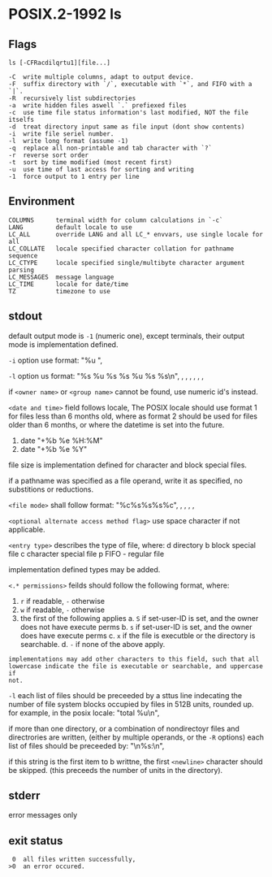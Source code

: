 
# POSIX.2-1992 ls

## Flags

    ls [-CFRacdilqrtu1][file...]
    
    -C  write multiple columns, adapt to output device.
    -F  suffix directory with `/`, executable with `*`, and FIFO with a `|`.
    -R  recursively list subdirectories
    -a  write hidden files aswell `.` prefiexed files
    -c  use time file status information's last modified, NOT the file itselfs
    -d  treat directory input same as file input (dont show contents)
    -i  write file seriel number.
    -l  write long format (assume -1)
    -q  replace all non-printable and tab character with `?`
    -r  reverse sort order
    -t  sort by time modified (most recent first)
    -u  use time of last access for sorting and writing
    -1  force output to 1 entry per line

## Environment

    COLUMNS      terminal width for column calculations in `-c`
    LANG         default locale to use
    LC_ALL       override LANG and all LC_* envvars, use single locale for all
    LC_COLLATE   locale specified character collation for pathname sequence
    LC_CTYPE     locale specified single/multibyte character argument parsing
    LC_MESSAGES  message language 
    LC_TIME      locale for date/time
    TZ           timezone to use

## stdout 

default output mode is `-1` (numeric one), except terminals, their output mode 
is implementation defined.

`-i` option use format:
    "%u ", <file serial number>

`-l` option us format:
    "%s %u %s %s %u %s %s\n", <file mode>, <number of links>,
    <owner name>, <group name>, <number of bytes in the file>,
    <date and time>, <path name>

if `<owner name>` or `<group name>` cannot be found, use numeric id's instead.

`<date and time>` field follows locale, 
The POSIX locale should use format 1 for files less than 6 months old,
where as format 2 should be used for files older than 6 months, or where the 
datetime is set into the future.

  1. date "+%b %e %H:%M"
  2. date "+%b %e  %Y"

file size is implementation defined for character and block special files.

if a pathname was specified as a file operand, write it as specified, no 
substitions or reductions.

`<file mode>` shall follow format:
    "%c%s%s%s%c", <entry type>, <owner permissions>,
    <group permissions>, <other permissions>, 
    <optional alternate access method flag>

`<optional alternate access method flag>` use space character if not applicable.

`<entry type>` describes the type of file, where:
    d  directory
    b  block special file
    c  character special file
    p  FIFO
    -  regular file

implementation defined types may be added.

`<.* permissions>` feilds should follow the following format, where:
  1. `r` if readable, `-` otherwise
  2. `w` if readable, `-` otherwise
  3. the first of the following applies
    a. `S` if set-user-ID is set, and the owner does not have execute perms
    b. `s` if set-user-ID is set, and the owner does have execute perms
    c. `x` if the file is executble or the directory is searchable.
    d. `-` if none of the above apply.
    
    implementations may add other characters to this field, such that all 
    lowercase indicate the file is executable or searchable, and uppercase if 
    not.

`-l` each list of files should be preceeded by a sttus line indecating the 
number of file system blocks occupied by files in 512B units, rounded up. 
for example, in the posix locale:
    "total %u\n", <number of units in the directory>

if more than one directory, or a combination of nondirectoyr files and 
directrories are written, (either by multiple operands, or the `-R` options) 
each list of files should be preceeded by:
    "\n%s:\n", <directory name>

if this string is the first item to b writtne, the first `<newline>` character
should be skipped. (this preceeds the number of units in the directory).

## stderr

error messages only

## exit status

     0  all files written successfully,
    >0  an error occured.
